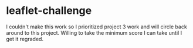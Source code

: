 # leaflet-challenge

I couldn't make this work so I prioritized project 3 work and will circle back around to this project. Willing to take the minimum score I can take until I get it regraded. 
